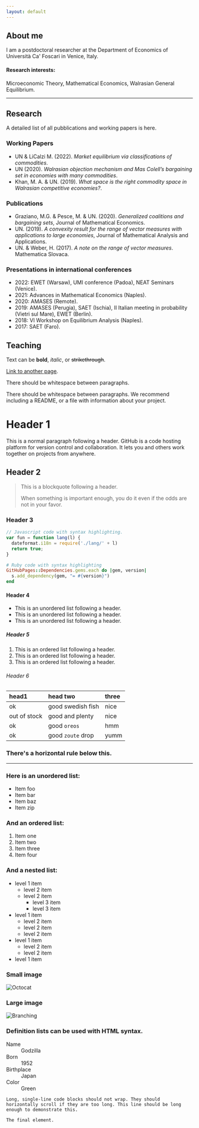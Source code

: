 ```yaml
---
layout: default
---
```


## About me
I am a postdoctoral researcher at the Department of Economics of Università Ca' Foscari in Venice, Italy.

#### Research interests:
Microeconomic Theory, Mathematical Economics, Walrasian General Equilibrium.

* * *
## Research
A detailed list of all pubblications and working papers is here.
### Working Papers
 * UN & LiCalzi M. (2022). <em>Market equilibrium via classifications of commodities</em>.
 * UN (2020). <em>Walrasian objection mechanism and Mas Colell’s bargaining set in economies with many commodities</em>.
 * Khan, M. A. & UN. (2019).  <em>What space is the right commodity space in Walrasian competitive economies?</em>.
 
### Publications
* Graziano, M.G. & Pesce, M. & UN. (2020). <em>Generalized coalitions and bargaining sets</em>, Journal of Mathematical Economics.
* UN. (2019).  <em>A convexity result for the range of vector measures with applications to large economies</em>, Journal of Mathematical Analysis and Applications.
* UN. & Weber, H. (2017). <em>A note on the range of vector measures</em>. Mathematica Slovaca.

### Presentations in international conferences
- 2022: EWET (Warsaw), UMI conference (Padoa), NEAT Seminars (Venice).
- 2021: Advances in Mathematical Economics (Naples).
- 2020: AMASES (Remote).
- 2019: AMASES (Perugia), SAET (Ischia), II Italian meeting in probability (Vietri sul Mare), EWET (Berlin).
- 2018: VI Workshop on Equilibrium Analysis (Naples).
- 2017: SAET (Faro).

## Teaching


Text can be **bold**, _italic_, or ~~strikethrough~~.

[Link to another page](./another-page.html).

There should be whitespace between paragraphs.

There should be whitespace between paragraphs. We recommend including a README, or a file with information about your project.

# Header 1

This is a normal paragraph following a header. GitHub is a code hosting platform for version control and collaboration. It lets you and others work together on projects from anywhere.

## Header 2

> This is a blockquote following a header.
>
> When something is important enough, you do it even if the odds are not in your favor.

### Header 3

```js
// Javascript code with syntax highlighting.
var fun = function lang(l) {
  dateformat.i18n = require('./lang/' + l)
  return true;
}
```

```ruby
# Ruby code with syntax highlighting
GitHubPages::Dependencies.gems.each do |gem, version|
  s.add_dependency(gem, "= #{version}")
end
```

#### Header 4

*   This is an unordered list following a header.
*   This is an unordered list following a header.
*   This is an unordered list following a header.

##### Header 5

1.  This is an ordered list following a header.
2.  This is an ordered list following a header.
3.  This is an ordered list following a header.

###### Header 6

| head1        | head two          | three |
|:-------------|:------------------|:------|
| ok           | good swedish fish | nice  |
| out of stock | good and plenty   | nice  |
| ok           | good `oreos`      | hmm   |
| ok           | good `zoute` drop | yumm  |

### There's a horizontal rule below this.

* * *

### Here is an unordered list:

*   Item foo
*   Item bar
*   Item baz
*   Item zip

### And an ordered list:

1.  Item one
1.  Item two
1.  Item three
1.  Item four

### And a nested list:

- level 1 item
  - level 2 item
  - level 2 item
    - level 3 item
    - level 3 item
- level 1 item
  - level 2 item
  - level 2 item
  - level 2 item
- level 1 item
  - level 2 item
  - level 2 item
- level 1 item

### Small image

![Octocat](https://github.githubassets.com/images/icons/emoji/octocat.png)

### Large image

![Branching](https://guides.github.com/activities/hello-world/branching.png)


### Definition lists can be used with HTML syntax.

<dl>
<dt>Name</dt>
<dd>Godzilla</dd>
<dt>Born</dt>
<dd>1952</dd>
<dt>Birthplace</dt>
<dd>Japan</dd>
<dt>Color</dt>
<dd>Green</dd>
</dl>

```
Long, single-line code blocks should not wrap. They should horizontally scroll if they are too long. This line should be long enough to demonstrate this.
```

```
The final element.
```
